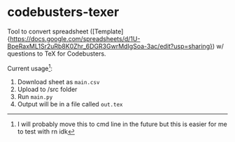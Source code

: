 # codebusters-texer

Tool to convert spreadsheet ([Template]{https://docs.google.com/spreadsheets/d/1U-BpeRaxML1Sr2uRb8K0Zhr_6DGR3GwrMdIgSoa-3ac/edit?usp=sharing}) w/ questions to TeX for Codebusters.

Current usage[^1]:
1. Download sheet as `main.csv`
2. Upload to /src folder
3. Run `main.py`
4. Output will be in a file called `out.tex`

[^1]: I will probably move this to cmd line in the future but this is easier for me to test with rn idk